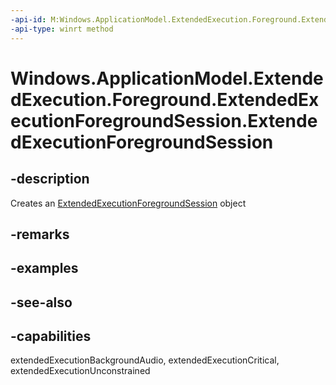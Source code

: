 ```yaml
---
-api-id: M:Windows.ApplicationModel.ExtendedExecution.Foreground.ExtendedExecutionForegroundSession.#ctor
-api-type: winrt method
---
```


<!-- Method syntax
public ExtendedExecutionForegroundSession()
-->

# Windows.ApplicationModel.ExtendedExecution.Foreground.ExtendedExecutionForegroundSession.ExtendedExecutionForegroundSession

## -description
Creates an [ExtendedExecutionForegroundSession](extendedexecutionforegroundsession.md) object

## -remarks

## -examples

## -see-also


## -capabilities
extendedExecutionBackgroundAudio, extendedExecutionCritical, extendedExecutionUnconstrained
